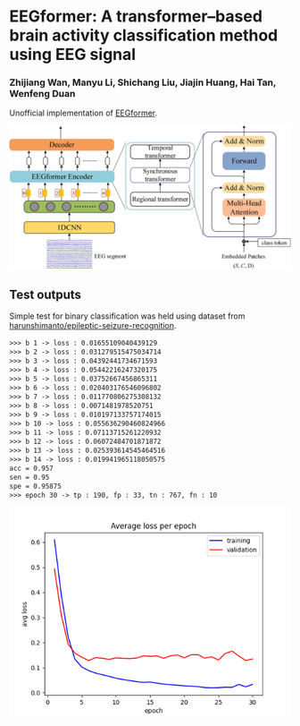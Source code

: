 # EEGformer: A transformer–based brain activity classification method using EEG signal
### Zhijiang Wan, Manyu Li, Shichang Liu, Jiajin Huang, Hai Tan, Wenfeng Duan
Unofficial implementation of [EEGformer](https://doi.org/10.3389/fnins.2023.1148855).

![Alt text](resources/fnins-17-1148855-g002.jpg)

## Test outputs
Simple test for binary classification was held using dataset from [harunshimanto/epileptic-seizure-recognition](https://www.kaggle.com/datasets/harunshimanto/epileptic-seizure-recognition).
```
>>> b 1 -> loss : 0.01655109040439129
>>> b 2 -> loss : 0.031279515475034714
>>> b 3 -> loss : 0.04392441734671593
>>> b 4 -> loss : 0.05442216247320175
>>> b 5 -> loss : 0.03752667456865311
>>> b 6 -> loss : 0.020403176546096802
>>> b 7 -> loss : 0.011770806275308132
>>> b 8 -> loss : 0.0071481978520751
>>> b 9 -> loss : 0.010197133757174015
>>> b 10 -> loss : 0.055636290460824966
>>> b 11 -> loss : 0.07113715261220932
>>> b 12 -> loss : 0.06072484701871872
>>> b 13 -> loss : 0.025393614545464516
>>> b 14 -> loss : 0.019941965118050575
acc = 0.957
sen = 0.95
spe = 0.95875
>>> epoch 30 -> tp : 190, fp : 33, tn : 767, fn : 10
```
![Alt text](resources/Figure_1.png)